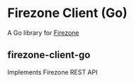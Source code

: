 # Firezone Client (Go)

A Go library for [Firezone](https://www.firezone.dev/docs/reference/rest-api)

## firezone-client-go

Implements Firezone REST API
